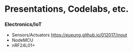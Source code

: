 # Presentations, Codelabs, etc.

### Electronics/IoT
- Sensors/Actuators https://eueung.github.io/012017/inout
- NodeMCU
- nRF24L01+

